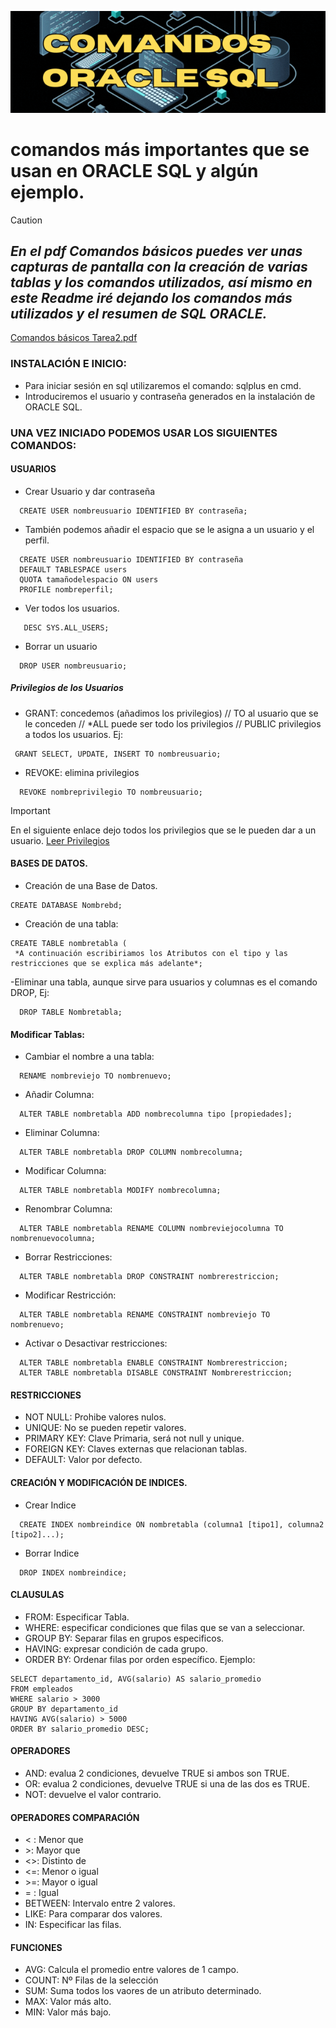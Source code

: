 ![Base_Datos_Logo](./Media_BD/COMANDOS.gif)

# comandos más importantes que se usan en ORACLE SQL y algún ejemplo.

>[!CAUTION]
>## *En el pdf Comandos básicos puedes ver unas capturas de pantalla con la creación de varias tablas y los comandos utilizados, así mismo en este Readme iré dejando los comandos más utilizados y el resumen de SQL ORACLE.*
  [Comandos básicos Tarea2.pdf](https://github.com/tecxion/Bases-de-datos-Oracle/blob/main/Comandos%20b%C3%A1sicos%20Tarea2.pdf)


  ### INSTALACIÓN E INICIO:
  - Para iniciar sesión en sql utilizaremos el comando: sqlplus en cmd.
  - Introduciremos el usuario y contraseña generados en la instalación de ORACLE SQL.

  ### UNA VEZ INICIADO PODEMOS USAR LOS SIGUIENTES COMANDOS:

#### USUARIOS
  - Crear Usuario y dar contraseña
```
  CREATE USER nombreusuario IDENTIFIED BY contraseña;
```
  - También podemos añadir el espacio que se le asigna a un usuario y el perfil.
```
  CREATE USER nombreusuario IDENTIFIED BY contraseña
  DEFAULT TABLESPACE users
  QUOTA tamañodelespacio ON users
  PROFILE nombreperfil;
```
  - Ver todos los usuarios.
```
   DESC SYS.ALL_USERS;
```
  - Borrar un usuario
```
  DROP USER nombreusuario;
```
##### Privilegios de los Usuarios
 - GRANT: concedemos  (añadimos los privilegios) // TO al usuario que se le conceden  // *ALL puede ser todo los privilegios // PUBLIC privilegios a todos los usuarios. Ej:
```
 GRANT SELECT, UPDATE, INSERT TO nombreusuario;
```
  - REVOKE: elimina privilegios
```
  REVOKE nombreprivilegio TO nombreusuario;
```

 >[!IMPORTANT]
>En el siguiente enlace dejo todos los privilegios que se le pueden dar a un usuario. [Leer Privilegios](Privilegios.md)

#### BASES DE DATOS.

  - Creación de una Base de Datos.<br>
```
CREATE DATABASE Nombrebd;
```
  - Creación de una tabla: <br>
```
CREATE TABLE nombretabla (
 *A continuación escribiriamos los Atributos con el tipo y las restricciones que se explica más adelante*;
```
  -Eliminar una tabla, aunque sirve para usuarios y columnas es el comando DROP, Ej:
```
  DROP TABLE Nombretabla;
```
#### Modificar Tablas:
  - Cambiar el nombre a una tabla:
```
  RENAME nombreviejo TO nombrenuevo;
```
  - Añadir Columna:
```
  ALTER TABLE nombretabla ADD nombrecolumna tipo [propiedades];
```
  - Eliminar Columna:
```
  ALTER TABLE nombretabla DROP COLUMN nombrecolumna;
```
  - Modificar Columna:
```
  ALTER TABLE nombretabla MODIFY nombrecolumna;
```
  - Renombrar Columna:
```
  ALTER TABLE nombretabla RENAME COLUMN nombreviejocolumna TO nombrenuevocolumna;
```
  - Borrar Restricciones:
```
  ALTER TABLE nombretabla DROP CONSTRAINT nombrerestriccion;
```
  - Modificar Restricción:
```
  ALTER TABLE nombretabla RENAME CONSTRAINT nombreviejo TO nombrenuevo;
```
  - Activar o Desactivar restricciones:
```
  ALTER TABLE nombretabla ENABLE CONSTRAINT Nombrerestriccion;
  ALTER TABLE nombretabla DISABLE CONSTRAINT Nombrerestriccion;
```

#### RESTRICCIONES
  - NOT NULL: Prohibe valores nulos. 
  - UNIQUE: No se pueden repetir valores.
  - PRIMARY KEY: Clave Primaria, será not null y unique.
  - FOREIGN KEY: Claves externas que relacionan tablas.
  - DEFAULT: Valor por defecto.

#### CREACIÓN Y MODIFICACIÓN DE INDICES.
  - Crear Indice
```
  CREATE INDEX nombreindice ON nombretabla (columna1 [tipo1], columna2 [tipo2]...);
```
  - Borrar Indice
```
  DROP INDEX nombreindice;
```

#### CLAUSULAS
 - FROM: Especificar Tabla.
 - WHERE: especificar condiciones que filas que se van a seleccionar.
 - GROUP BY: Separar filas en grupos especificos.
 - HAVING: expresar condición de cada grupo.
 - ORDER BY: Ordenar filas por orden específico.
Ejemplo:
```
SELECT departamento_id, AVG(salario) AS salario_promedio
FROM empleados
WHERE salario > 3000
GROUP BY departamento_id
HAVING AVG(salario) > 5000
ORDER BY salario_promedio DESC;
```
#### OPERADORES
 - AND: evalua 2 condiciones, devuelve TRUE si ambos son TRUE.
 - OR: evalua 2 condiciones, devuelve TRUE si una de las dos es TRUE.
 - NOT: devuelve el valor contrario.

#### OPERADORES COMPARACIÓN
 - < : Menor que
 - \>: Mayor que
 - <>: Distinto de
 - <=: Menor o igual
 - \>=: Mayor o igual
 - = : Igual
 - BETWEEN: Intervalo entre 2 valores.
 - LIKE: Para comparar dos valores.
 - IN: Especificar las filas.

#### FUNCIONES
 - AVG: Calcula el promedio entre valores de 1 campo.
 - COUNT: Nº Filas de la selección
 - SUM: Suma todos los vaores de un atributo determinado.
 - MAX: Valor más alto.
 - MIN: Valor más bajo.

  


